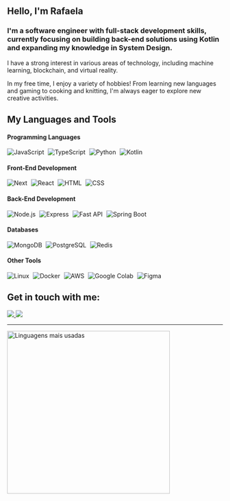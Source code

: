 ## Hello, I'm Rafaela
### I'm a software engineer with full-stack development skills, currently focusing on building back-end solutions using Kotlin and expanding my knowledge in System Design.

I have a strong interest in various areas of technology, including machine learning, blockchain, and virtual reality.

In my free time, I enjoy a variety of hobbies! From learning new languages and gaming to cooking and knitting, I'm always eager to explore new creative activities.

## My Languages and Tools

#### Programming Languages
<div align="left">
  <img src="https://img.shields.io/badge/-JavaScript-05122A?style=flat&logo=javascript" alt="JavaScript" title="JavaScript">
  <img width="1" />
  <img src="https://img.shields.io/badge/-TypeScript-05122A?style=flat&logo=typescript" alt="TypeScript" title="TypeScript">
  <img width="1" />
  <img src="https://img.shields.io/badge/-Python-05122A?style=flat&logo=python" alt="Python" title="Python">
  <img width="1" />
  <img src="https://img.shields.io/badge/-Kotlin-05122A?style=flat&logo=kotlin" alt="Kotlin" title="Kotlin">

</div>

#### Front-End Development
<div align="left">
  <img src="https://img.shields.io/badge/-Next.js-05122A?style=flat&logo=Next.js" alt="Next" title="Next">
  <img width="1" />
  <img src="https://img.shields.io/badge/-React-05122A?style=flat&logo=react" alt="React" title="React">
  <img width="1" />
  <img src="https://img.shields.io/badge/-HTML-05122A?style=flat&logo=html5" alt="HTML" title="HTML">
  <img width="1" />
  <img src="https://img.shields.io/badge/-CSS-05122A?style=flat&logo=css3" alt="CSS" title="CSS">
</div>

#### Back-End Development
<div align="left">
  <img src="https://img.shields.io/badge/-Node.js-05122A?style=flat&logo=node.js" alt="Node.js" title="Node.js">
  <img width="1" />
  <img src="https://img.shields.io/badge/-Express-05122A?style=flat&logo=express" alt="Express" title="Express">
  <img width="1" />
  <img src="https://img.shields.io/badge/-FastAPI-05122A?style=flat&logo=fastapi" alt="Fast API" title="Fast API">
  <img width="1" />
  <img src="https://img.shields.io/badge/-SpringBoot-05122A?style=flat&logo=spring" alt="Spring Boot" title="Spring Boot">
</div>

#### Databases
<div align="left">
  <img src="https://img.shields.io/badge/-MongoDB-05122A?style=flat&logo=mongodb" alt="MongoDB" title="MongoDB">
  <img width="1" />
  <img src="https://img.shields.io/badge/-PostgreSQL-05122A?style=flat&logo=postgresql" alt="PostgreSQL" title="PostgreSQL">
  <img width="1" />
  <img src="https://img.shields.io/badge/-Redis-05122A?style=flat&logo=redis" alt="Redis" title="Redis">
</div>

#### Other Tools
<div align="left">
  <img src="https://img.shields.io/badge/-Linux-05122A?style=flat&logo=linux" alt="Linux" title="Linux">
  <img width="1" />
  <img src="https://img.shields.io/badge/-Docker-05122A?style=flat&logo=docker" alt="Docker" title="Docker">
  <img width="1" />
  <img src="https://img.shields.io/badge/-AWS-05122A?style=flat&logo=aws" alt="AWS" title="AWS">
  <img width="1" />
  <img src="https://img.shields.io/badge/-Google%20Colab-05122A?style=flat&logo=google-colab" alt="Google Colab" title="Google Colab">
  <img width="1" />
  <img src="https://img.shields.io/badge/-Figma-05122A?style=flat&logo=figma" alt="Figma" title="Figma">
</div>

## Get in touch with me:
<a href="mailto:raafanobre@gmail.com">
    <img src="https://img.shields.io/badge/Gmail-D14836?style=for-the-badge&logo=gmail&logoColor=white" />
</a>
<a href="https://www.linkedin.com/in/rafaela-nobre/">
    <img src="https://img.shields.io/badge/LinkedIn-0077B5?style=for-the-badge&logo=linkedin&logoColor=white" />
</a>

</br>

---

<img width="380em" alt="Linguagens mais usadas" src="https://github-readme-stats.vercel.app/api/top-langs/?username=rafaelanobre&layout=compact&theme=dracula"/>
